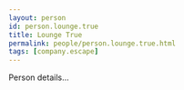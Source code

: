 ```yaml
---
layout: person
id: person.lounge.true
title: Lounge True
permalink: people/person.lounge.true.html
tags: [company.escape]
---
```


Person details...
